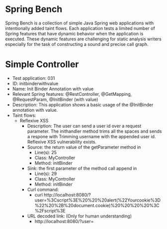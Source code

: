 # Spring Bench

Spring Bench is a collection of simple Java Spring web applications with intentionally added taint flows. 
Each application tests a limited number of Spring features that have dynamic behavior when the application is executed. 
These dynamic features are challenging for static analysis writers especially for the task of constructing a sound and precise call graph.   


# Simple Controller

* Test application: 031
* ID: initbinderwithvalue
* Name: Init Binder Annotation with value
* Relevant Spring features: @RestController, @GetMapping, @RequestParam, @InitBinder (with value)
* Description: This application shows a basic usage of the @InitBinder annotation with value. 
* Taint flows: 
  * Reflexive XSS
    * Description: The user can send a user id over a request parameter. The inithandler method trims all the spaces and sends a respone with Trimming username with the appended user id. Reflexive XSS vulnerability exists.  
    * Source: the return value of the getParameter method in 
        * Line(s): 25
        * Class: MyController
        * Method: initBinder
    * Sink: the first parameter of the method call append in
        * Line(s): 29
        * Class: MyController
        * Method: initBinder
    * Curl command: 
        * curl http://localhost:8080/?user=%3Cscript%3E%20%20%20alert(%22Yourcookie%3D%22%20%2B%20document.cookie)%20%20%20%20%3C%2Fscript%3E
    * URL decoded link: (Only for human understanding)
        * http://localhost:8080/?user=<script>   alert("Yourcookie=" + document.cookie)    </script>



